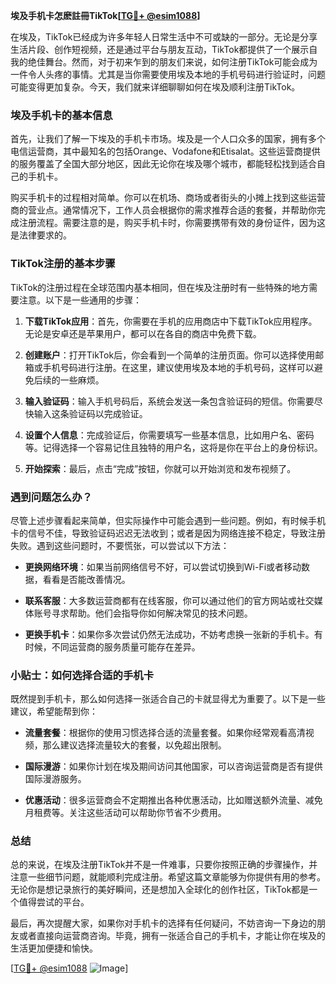 **埃及手机卡怎麽註冊TikTok[[TG💪+ @esim1088](https://t.me/s/esim1088)]**

在埃及，TikTok已经成为许多年轻人日常生活中不可或缺的一部分。无论是分享生活片段、创作短视频，还是通过平台与朋友互动，TikTok都提供了一个展示自我的绝佳舞台。然而，对于初来乍到的朋友们来说，如何注册TikTok可能会成为一件令人头疼的事情。尤其是当你需要使用埃及本地的手机号码进行验证时，问题可能变得更加复杂。今天，我们就来详细聊聊如何在埃及顺利注册TikTok。

### 埃及手机卡的基本信息

首先，让我们了解一下埃及的手机卡市场。埃及是一个人口众多的国家，拥有多个电信运营商，其中最知名的包括Orange、Vodafone和Etisalat。这些运营商提供的服务覆盖了全国大部分地区，因此无论你在埃及哪个城市，都能轻松找到适合自己的手机卡。

购买手机卡的过程相对简单。你可以在机场、商场或者街头的小摊上找到这些运营商的营业点。通常情况下，工作人员会根据你的需求推荐合适的套餐，并帮助你完成注册流程。需要注意的是，购买手机卡时，你需要携带有效的身份证件，因为这是法律要求的。

### TikTok注册的基本步骤

TikTok的注册过程在全球范围内基本相同，但在埃及注册时有一些特殊的地方需要注意。以下是一些通用的步骤：

1. **下载TikTok应用**：首先，你需要在手机的应用商店中下载TikTok应用程序。无论是安卓还是苹果用户，都可以在各自的商店中免费下载。

2. **创建账户**：打开TikTok后，你会看到一个简单的注册页面。你可以选择使用邮箱或手机号码进行注册。在这里，建议使用埃及本地的手机号码，这样可以避免后续的一些麻烦。

3. **输入验证码**：输入手机号码后，系统会发送一条包含验证码的短信。你需要尽快输入这条验证码以完成验证。

4. **设置个人信息**：完成验证后，你需要填写一些基本信息，比如用户名、密码等。记得选择一个容易记住且独特的用户名，这将是你在平台上的身份标识。

5. **开始探索**：最后，点击“完成”按钮，你就可以开始浏览和发布视频了。

### 遇到问题怎么办？

尽管上述步骤看起来简单，但实际操作中可能会遇到一些问题。例如，有时候手机卡的信号不佳，导致验证码迟迟无法收到；或者是因为网络连接不稳定，导致注册失败。遇到这些问题时，不要慌张，可以尝试以下方法：

- **更换网络环境**：如果当前网络信号不好，可以尝试切换到Wi-Fi或者移动数据，看看是否能改善情况。
  
- **联系客服**：大多数运营商都有在线客服，你可以通过他们的官方网站或社交媒体账号寻求帮助。他们会指导你如何解决常见的技术问题。

- **更换手机卡**：如果你多次尝试仍然无法成功，不妨考虑换一张新的手机卡。有时候，不同运营商的服务质量可能存在差异。

### 小贴士：如何选择合适的手机卡

既然提到手机卡，那么如何选择一张适合自己的卡就显得尤为重要了。以下是一些建议，希望能帮到你：

- **流量套餐**：根据你的使用习惯选择合适的流量套餐。如果你经常观看高清视频，那么建议选择流量较大的套餐，以免超出限制。
  
- **国际漫游**：如果你计划在埃及期间访问其他国家，可以咨询运营商是否有提供国际漫游服务。

- **优惠活动**：很多运营商会不定期推出各种优惠活动，比如赠送额外流量、减免月租费等。关注这些活动可以帮助你节省不少费用。

### 总结

总的来说，在埃及注册TikTok并不是一件难事，只要你按照正确的步骤操作，并注意一些细节问题，就能顺利完成注册。希望这篇文章能够为你提供有用的参考。无论你是想记录旅行的美好瞬间，还是想加入全球化的创作社区，TikTok都是一个值得尝试的平台。

最后，再次提醒大家，如果你对手机卡的选择有任何疑问，不妨咨询一下身边的朋友或者直接向运营商咨询。毕竟，拥有一张适合自己的手机卡，才能让你在埃及的生活更加便捷和愉快。

[[TG💪+ @esim1088](https://t.me/s/esim1088) ![Image](https://i.postimg.cc/4NQfJmqS/Snipaste-2025-05-13-00-14-12.png)]